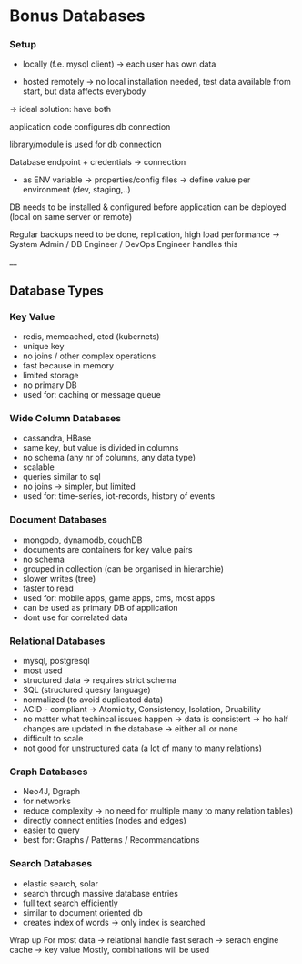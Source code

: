# Bonus Databases

### Setup

- locally (f.e. mysql client) -> each user has own data


- hosted remotely -> no local installation needed, test data available from start, but data affects everybody

-> ideal solution: have both

application code configures db connection

library/module is used for db connection

Database endpoint + credentials -> connection

- as ENV variable
-> properties/config files -> define value per environment (dev, staging,..) 

DB needs to be installed & configured before application can be deployed (local on same server or remote)

Regular backups need to be done, replication, high load performance -> System Admin / DB Engineer / DevOps Engineer handles this

__

## Database Types



### Key Value
- redis, memcached, etcd (kubernets)
- unique key
- no joins / other complex operations
- fast because in memory
- limited storage
- no primary DB
- used for: caching or message queue


### Wide Column Databases

- cassandra, HBase
- same key, but value is divided in columns
- no schema (any nr of columns, any data type)
- scalable
- queries similar to sql
- no joins -> simpler, but limited
- used for: time-series, iot-records, history of events

### Document Databases

- mongodb, dynamodb, couchDB
- documents are containers for key value pairs
- no schema
- grouped in collection (can be organised in hierarchie)
- slower writes (tree)
- faster to read
- used for: mobile apps, game apps, cms, most apps
- can be used as primary DB of application
- dont use for correlated data

### Relational Databases
- mysql, postgresql
- most used
- structured data -> requires strict schema
- SQL (structured quesry language)
- normalized (to avoid duplicated data)
- ACID - compliant -> Atomicity, Consistency, Isolation, Druability
- no matter what techincal issues happen -> data is consistent -> ho half changes are updated in the database -> either all or none
- difficult to scale
- not good for unstructured data (a lot of many to many relations)

### Graph Databases
- Neo4J, Dgraph
- for networks
- reduce complexity -> no need for multiple many to many relation tables)
- directly connect entities (nodes and edges)
- easier to query
- best for: Graphs / Patterns / Recommandations

### Search Databases
- elastic search, solar
- search through massive database entries
- full text search efficiently
- similar to document oriented db
- creates index of words -> only index is searched

Wrap up
For most data -> relational
handle fast serach -> serach engine
cache -> key value
Mostly,  combinations will be used















